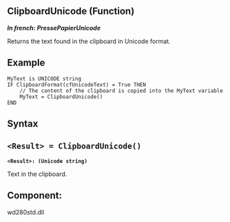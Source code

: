 
## ClipboardUnicode (Function)

***In french: PressePapierUnicode***



<a name="XUse"></a>
<a name="Use"></a>
<a name="description"></a>
Returns the text found in the clipboard in Unicode format.
<a name="Example1"></a>
<a name="sample_code"></a>

## Example


```wl
MyText is UNICODE string
IF ClipboardFormat(cfUnicodeText) = True THEN
	// The content of the clipboard is copied into the MyText variable
	MyText = ClipboardUnicode() 
END
```

<a name="XSYNTAX"></a>

## Syntax
<a name="SYNTAX1"></a>

`<Result> = ClipboardUnicode()`
---

**`<Result>: (Unicode string)`**

Text in the clipboard. 



<a name="XComponent"></a>

## Component:
wd280std.dll
